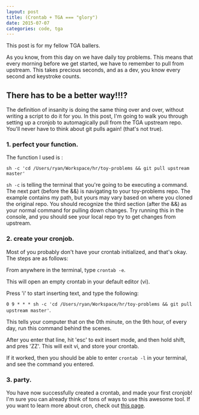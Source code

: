 ```yaml
---
layout: post
title: (Crontab + TGA === "glory")
date: 2015-07-07
categories: code, tga
---
```


This post is for my fellow TGA ballers.

As you know, from this day on we have daily toy problems. This means that every morning before we get started, we have to remember to pull from upstream. This takes precious seconds, and as a dev, you know every second and keystroke counts.

## There has to be a better way!!!?

The definition of insanity is doing the same thing over and over, without writing a script to do it for you. In this post, I'm going to walk you through setting up a cronjob to automagically pull from the TGA upstream repo. You'll never have to think about git pulls again! (that's not true).

### 1. perfect your function.

The function I used is :

`sh -c 'cd /Users/ryan/Workspace/hr/toy-problems && git pull upstream master'`

`sh -c` is telling the terminal that you're going to be executing a command. The next part (before the &&) is navigating to your toy-problems repo. The example contains my path, but yours may vary based on where you cloned the original repo. You should recognize the third section (after the &&) as your normal command for pulling down changes. Try running this in the console, and you should see your local repo try to get changes from upstream.

### 2. create your cronjob.

Most of you probably don't have your crontab initialized, and that's okay. The steps are as follows:

From anywhere in the terminal, type `crontab -e`.

This will open an empty crontab in your default editor (vi).

Press 'i' to start inserting text, and type the following:

`0 9 * * * sh -c 'cd /Users/ryan/Workspace/hr/toy-problems && git pull upstream master'`.

This tells your computer that on the 0th minute, on the 9th hour, of every day, run this command behind the scenes.

After you enter that line, hit 'esc' to exit insert mode, and then hold shift, and pres 'ZZ'. This will exit vi, and store your crontab.

If it worked, then you should be able to enter `crontab -l` in your terminal, and see the command you entered.

### 3. party.

You have now successfully created a crontab, and made your first cronjob! I'm sure you can already think of tons of ways to use this awesome tool. If you want to learn more about cron, check out [this page](https://en.wikipedia.org/wiki/Cron).
